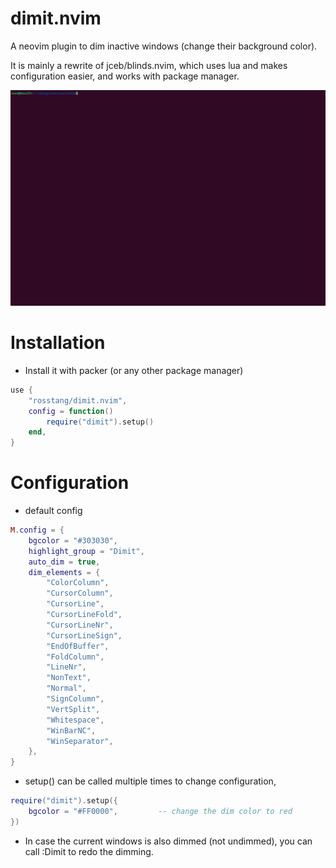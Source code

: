 # dimit.nvim
A neovim plugin to dim inactive windows (change their background color). 

It is mainly a rewrite of jceb/blinds.nvim, which uses lua and makes configuration easier, and works with package manager.

![Dimit animation](dimit-nvim.gif)

# Installation
- Install it with packer (or any other package manager)
```lua
use {
    "rosstang/dimit.nvim",
    config = function()
        require("dimit").setup()
    end,
}
```

# Configuration
- default config
```lua
M.config = {
    bgcolor = "#303030",
    highlight_group = "Dimit",
    auto_dim = true,
    dim_elements = {
        "ColorColumn",
        "CursorColumn",
        "CursorLine",
        "CursorLineFold",
        "CursorLineNr",
        "CursorLineSign",
        "EndOfBuffer",
        "FoldColumn",
        "LineNr",
        "NonText",
        "Normal",
        "SignColumn",
        "VertSplit",
        "Whitespace",
        "WinBarNC",
        "WinSeparator",
    },
}
```

- setup() can be called multiple times to change configuration,
```lua
require("dimit").setup({
    bgcolor = "#FF0000",         -- change the dim color to red
})
```

- In case the current windows is also dimmed (not undimmed), you can call :Dimit to redo the dimming.


